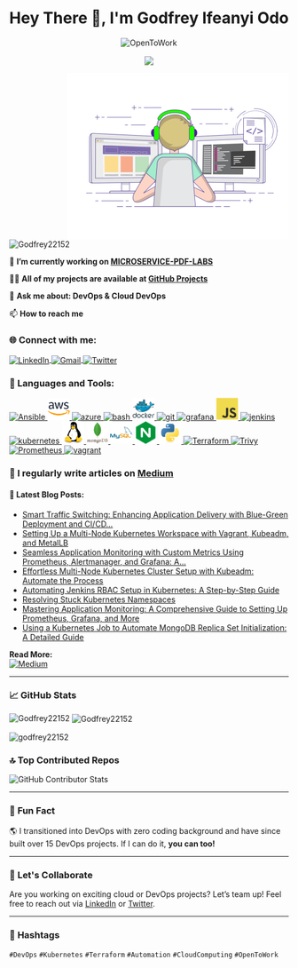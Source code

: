 <h1 align="center">Hey There 👋, I'm Godfrey Ifeanyi Odo</h1>

<p align="center">
  <img src="https://readme-typing-svg.herokuapp.com?font=Fira+Code&size=30&duration=4000&pause=20000&center=true&vCenter=true&width=500&height=50&lines=%23OpenToWork&colors=FF5733,33FF57,3357FF,F5A623,FF33A6" alt="OpenToWork">
</p>

<p align="center">
  <img align="center" src="https://readme-typing-svg.herokuapp.com?center=true&vCenter=true&width=500&height=50&lines=Hey+Everyone!👋;I'm+a+DevOps+Engineer.;🔧Building+Resilient+Systems.;🌱Passionate+about+Collaboration.;🌟Believer+in+the+DevOps+Culture.;🛠️Let’s+Build+Scalable+Infrastructure!">
</p>


<img align="right" alt="Coding" width="400" src="https://raw.githubusercontent.com/devSouvik/devSouvik/master/gif3.gif">

<p align="left"> <img src="https://komarev.com/ghpvc/?username=Godfrey22152&label=Profile%20views&color=0e75b6&style=flat" alt="Godfrey22152" /> </p>

🔭 **I’m currently working on [MICROSERVICE-PDF-LABS](https://github.com/Godfrey22152/MICROSERVICE-PDF-LABS.git)**

👨‍💻 **All of my projects are available at [GitHub Projects](https://github.com/Godfrey22152?tab=repositories)**

💬 **Ask me about: DevOps & Cloud DevOps**

📫 **How to reach me** 


<h3 align="left"> 🌐 Connect with me:</h3>
<p align="left">
  <a href="https://www.linkedin.com/in/godfrey-ifeanyi" target="blank">
    <img align="center" src="https://raw.githubusercontent.com/rahuldkjain/github-profile-readme-generator/master/src/images/icons/Social/linked-in-alt.svg" alt="LinkedIn" height="30" width="40" />
  </a>
  <a href="mailto:godfreyifeanyi45@gmail.com" target="blank">
    <img align="center" src="https://upload.wikimedia.org/wikipedia/commons/4/4e/Gmail_Icon.png" alt="Gmail" height="30" width="40" />
  </a>
  <a href="https://x.com/ifeanyi_godfrey" target="blank">
    <img align="center" src="https://raw.githubusercontent.com/rahuldkjain/github-profile-readme-generator/master/src/images/icons/Social/twitter.svg" alt="Twitter" height="30" width="40" />
  </a>
</p>


<h3 align="left">🚀 Languages and Tools:</h3>
<p align="left"> <a href="https://www.ansible.com/" target="_blank" rel="noreferrer"> <img src="https://www.vectorlogo.zone/logos/ansible/ansible-icon.svg" alt="Ansible" width="40" height="40"/> </a> <a href="https://aws.amazon.com" target="_blank" rel="noreferrer"> <img src="https://raw.githubusercontent.com/devicons/devicon/master/icons/amazonwebservices/amazonwebservices-original-wordmark.svg" alt="aws" width="40" height="40"/> </a> <a href="https://azure.microsoft.com/en-in/" target="_blank" rel="noreferrer"> <img src="https://www.vectorlogo.zone/logos/microsoft_azure/microsoft_azure-icon.svg" alt="azure" width="40" height="40"/> </a> <a href="https://www.gnu.org/software/bash/" target="_blank" rel="noreferrer"> <img src="https://www.vectorlogo.zone/logos/gnu_bash/gnu_bash-icon.svg" alt="bash" width="40" height="40"/> </a> <a href="https://www.docker.com/" target="_blank" rel="noreferrer"> <img src="https://raw.githubusercontent.com/devicons/devicon/master/icons/docker/docker-original-wordmark.svg" alt="docker" width="40" height="40"/> </a> <a href="https://git-scm.com/" target="_blank" rel="noreferrer"> <img src="https://www.vectorlogo.zone/logos/git-scm/git-scm-icon.svg" alt="git" width="40" height="40"/> </a> <a href="https://grafana.com" target="_blank" rel="noreferrer"> <img src="https://www.vectorlogo.zone/logos/grafana/grafana-icon.svg" alt="grafana" width="40" height="40"/> </a> <a href="https://developer.mozilla.org/en-US/docs/Web/JavaScript" target="_blank" rel="noreferrer"> <img src="https://raw.githubusercontent.com/devicons/devicon/master/icons/javascript/javascript-original.svg" alt="javascript" width="40" height="40"/> </a> <a href="https://www.jenkins.io" target="_blank" rel="noreferrer"> <img src="https://www.vectorlogo.zone/logos/jenkins/jenkins-icon.svg" alt="jenkins" width="40" height="40"/> </a> <a href="https://kubernetes.io" target="_blank" rel="noreferrer"> <img src="https://www.vectorlogo.zone/logos/kubernetes/kubernetes-icon.svg" alt="kubernetes" width="40" height="40"/> </a> <a href="https://www.linux.org/" target="_blank" rel="noreferrer"> <img src="https://raw.githubusercontent.com/devicons/devicon/master/icons/linux/linux-original.svg" alt="linux" width="40" height="40"/> </a> <a href="https://www.mongodb.com/" target="_blank" rel="noreferrer"> <img src="https://raw.githubusercontent.com/devicons/devicon/master/icons/mongodb/mongodb-original-wordmark.svg" alt="mongodb" width="40" height="40"/> </a> <a href="https://www.mysql.com/" target="_blank" rel="noreferrer"> <img src="https://raw.githubusercontent.com/devicons/devicon/master/icons/mysql/mysql-original-wordmark.svg" alt="mysql" width="40" height="40"/> </a> <a href="https://www.nginx.com" target="_blank" rel="noreferrer"> <img src="https://raw.githubusercontent.com/devicons/devicon/master/icons/nginx/nginx-original.svg" alt="nginx" width="40" height="40"/> </a> <a href="https://www.python.org" target="_blank" rel="noreferrer"> <img src="https://raw.githubusercontent.com/devicons/devicon/master/icons/python/python-original.svg" alt="python" width="40" height="40"/> </a> <a href="https://www.terraform.io/" target="_blank" rel="noreferrer"> <img src="https://www.vectorlogo.zone/logos/terraformio/terraformio-icon.svg" alt="Terraform" width="40" height="40"/> </a> <a href="https://trivy.dev/" target="_blank" rel="noreferrer"> <img src="https://www.vectorlogo.zone/logos/aquasec/aquasec-icon.svg" alt="Trivy" width="40" height="40"/> </a> <a href="https://prometheus.io/" target="_blank" rel="noreferrer"> <img src="https://www.vectorlogo.zone/logos/prometheusio/prometheusio-icon.svg" alt="Prometheus" width="40" height="40"/> </a> 
<a href="https://www.vagrantup.com/" target="_blank" rel="noreferrer"> <img src="https://www.vectorlogo.zone/logos/vagrantup/vagrantup-icon.svg" alt="vagrant" width="40" height="40"/> </a> </p>


### 📝 I regularly write articles on [Medium](https://medium.com/@godfreyifeanyi50)
  #### 📕 Latest Blog Posts:

  <!-- BLOG-POST-LIST:START -->
- [Smart Traffic Switching: Enhancing Application Delivery with Blue-Green Deployment and CI/CD…](https://medium.com/@godfreyifeanyi50/smart-traffic-switching-enhancing-application-delivery-with-blue-green-deployment-and-ci-cd-a7a5654a414f?source=rss-147458cff86a------2)
- [Setting Up a Multi-Node Kubernetes Workspace with Vagrant, Kubeadm, and MetalLB](https://medium.com/@godfreyifeanyi50/setting-up-a-multi-node-kubernetes-workspace-with-vagrant-kubeadm-and-metallb-c1b51d7d394e?source=rss-147458cff86a------2)
- [Seamless Application Monitoring with Custom Metrics Using Prometheus, Alertmanager, and Grafana: A…](https://medium.com/@godfreyifeanyi50/seamless-application-monitoring-with-custom-metrics-using-prometheus-alertmanager-and-grafana-a-bef3a85e36ec?source=rss-147458cff86a------2)
- [Effortless Multi-Node Kubernetes Cluster Setup with Kubeadm: Automate the Process](https://medium.com/@godfreyifeanyi50/effortless-multi-node-kubernetes-cluster-setup-with-kubeadm-automate-the-process-35ed86b40435?source=rss-147458cff86a------2)
- [Automating Jenkins RBAC Setup in Kubernetes: A Step-by-Step Guide](https://medium.com/@godfreyifeanyi50/automating-jenkins-rbac-setup-in-kubernetes-a-step-by-step-guide-f39eeee9d7b8?source=rss-147458cff86a------2)
- [Resolving Stuck Kubernetes Namespaces](https://medium.com/@godfreyifeanyi50/resolving-stuck-kubernetes-namespaces-c4695a4c613d?source=rss-147458cff86a------2)
- [Mastering Application Monitoring: A Comprehensive Guide to Setting Up Prometheus, Grafana, and More](https://medium.com/@godfreyifeanyi50/mastering-application-monitoring-a-comprehensive-guide-to-setting-up-prometheus-grafana-and-more-e60227dad996?source=rss-147458cff86a------2)
- [Using a Kubernetes Job to Automate MongoDB Replica Set Initialization: A Detailed Guide](https://medium.com/@godfreyifeanyi50/using-a-kubernetes-job-to-automate-mongodb-replica-set-initialization-a-detailed-guide-ea75a5353ed2?source=rss-147458cff86a------2)
<!-- BLOG-POST-LIST:END -->

<b>Read More:</b>
<br>
<a href="https://medium.com/@godfreyifeanyi50" target="_blank" rel="noreferrer">
  <img src="https://upload.wikimedia.org/wikipedia/commons/e/ec/Medium_logo_Monogram.svg" alt="Medium" width="40" height="40"/>
</a>

---

### 📈 **GitHub Stats**

<p><img align="left" src="https://github-readme-stats.vercel.app/api/top-langs?username=Godfrey22152&show_icons=true&locale=en&layout=compact" alt="Godfrey22152" /></p>

<p>&nbsp;<img align="center" src="https://github-readme-stats.vercel.app/api?username=Godfrey22152&show_icons=true&locale=en" alt="Godfrey22152" /></p>

<p><img align="center" src="https://github-readme-streak-stats.herokuapp.com/?user=godfrey22152&" alt="godfrey22152" /></p>


### 🔝 Top Contributed Repos

<img src="https://github-contributor-stats.vercel.app/api?username=Godfrey22152&limit=5&theme=flat&combine_all_yearly_contributions=true" alt="GitHub Contributor Stats" />

---

### 📣 **Fun Fact**
🌎 I transitioned into DevOps with zero coding background and have since built over 15 DevOps projects. If I can do it, **you can too!**

---

### 📌 **Let's Collaborate**
Are you working on exciting cloud or DevOps projects? Let’s team up! Feel free to reach out via [LinkedIn](https://www.linkedin.com/in/godfrey-ifeanyi) or [Twitter](https://x.com/ifeanyi_godfrey).

---

### 🎯 **Hashtags**
`#DevOps` `#Kubernetes` `#Terraform` `#Automation` `#CloudComputing` `#OpenToWork`

